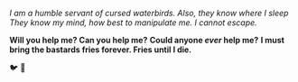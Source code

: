 *I am a humble servant of cursed waterbirds. Also, they know where I sleep*
_They know my mind, how best to manipulate me. I cannot escape._

**Will you help me? Can you help me?**
__Could anyone *ever* help me?__
**I must bring the bastards fries forever. Fries until I die.**

:bird: :fries:   
